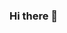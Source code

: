 ### Hi there 👋

<!--
zeybastug/zeybastug** is a ✨ _special_ ✨ repository because its `README.md` (this file) appears on your GitHub profile.


I'm an Electrical Electronics Engineering graduate 👨‍🎓, iOS Developer 🚀, System Test Engineer ✍ !
### - 🌱 I’m currently developing Mobile Applications on iOS platform 📱
- 📫 How to reach me: 
- ⚡ Fun fact: I love to swim 🏊‍♀️, skate ⛸️, play volleyball 🏐 and cycling 🚴‍♀️
- 🥅 2021 Goals: Publishing my Recipe Application on App Store 📱
-->
###


